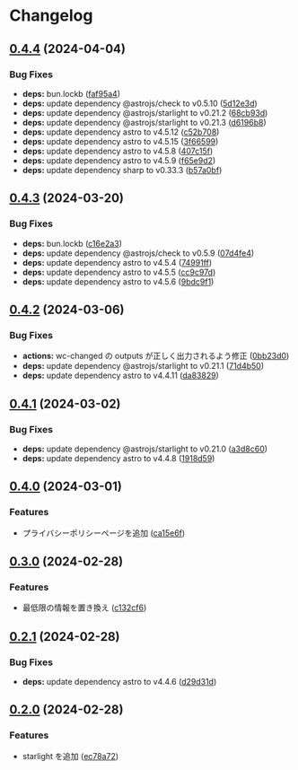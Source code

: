 # Changelog

## [0.4.4](https://github.com/nitoclub/nito-docs/compare/v0.4.3...v0.4.4) (2024-04-04)


### Bug Fixes

* **deps:** bun.lockb ([faf95a4](https://github.com/nitoclub/nito-docs/commit/faf95a459e1451e8f463ccd48ff942faf2aac40a))
* **deps:** update dependency @astrojs/check to v0.5.10 ([5d12e3d](https://github.com/nitoclub/nito-docs/commit/5d12e3d693134290a0e4b0634a4805335e08bc60))
* **deps:** update dependency @astrojs/starlight to v0.21.2 ([68cb93d](https://github.com/nitoclub/nito-docs/commit/68cb93d2b3d391ee7bba33663b03fa5b00f9bbe0))
* **deps:** update dependency @astrojs/starlight to v0.21.3 ([d6196b8](https://github.com/nitoclub/nito-docs/commit/d6196b802daabf15e6f61f4b513e173e72ceb1b4))
* **deps:** update dependency astro to v4.5.12 ([c52b708](https://github.com/nitoclub/nito-docs/commit/c52b7084bcceef115ef76a28b7bbe96ea6f250d4))
* **deps:** update dependency astro to v4.5.15 ([3f66599](https://github.com/nitoclub/nito-docs/commit/3f665993c42e9466ec9a18302274ea19646a8f4f))
* **deps:** update dependency astro to v4.5.8 ([407c15f](https://github.com/nitoclub/nito-docs/commit/407c15ff2efccd522884ff66e5dc7189d28b39bc))
* **deps:** update dependency astro to v4.5.9 ([f65e9d2](https://github.com/nitoclub/nito-docs/commit/f65e9d256dd9bf937fba7c75d44c1d73910c2a16))
* **deps:** update dependency sharp to v0.33.3 ([b57a0bf](https://github.com/nitoclub/nito-docs/commit/b57a0bf492e6b4a34a12299807bd086f57db1523))

## [0.4.3](https://github.com/nitoclub/nito-docs/compare/v0.4.2...v0.4.3) (2024-03-20)


### Bug Fixes

* **deps:** bun.lockb ([c16e2a3](https://github.com/nitoclub/nito-docs/commit/c16e2a309f3b8ea58fbfceeb075e7ae7feceed50))
* **deps:** update dependency @astrojs/check to v0.5.9 ([07d4fe4](https://github.com/nitoclub/nito-docs/commit/07d4fe4e03f49bc2890d1513afc63918570addaf))
* **deps:** update dependency astro to v4.5.4 ([74991ff](https://github.com/nitoclub/nito-docs/commit/74991ff7ec28b9446a43c2a223197e2a1d8fb8d4))
* **deps:** update dependency astro to v4.5.5 ([cc9c97d](https://github.com/nitoclub/nito-docs/commit/cc9c97d7c262d73ec421cfea66321306e4e8dd79))
* **deps:** update dependency astro to v4.5.6 ([9bdc9f1](https://github.com/nitoclub/nito-docs/commit/9bdc9f184b35dcd162a6aff974b9ea95892abb0e))

## [0.4.2](https://github.com/2rabs/nito-docs/compare/v0.4.1...v0.4.2) (2024-03-06)


### Bug Fixes

* **actions:** wc-changed の outputs が正しく出力されるよう修正 ([0bb23d0](https://github.com/2rabs/nito-docs/commit/0bb23d07db4efc01fd587305a97b9e325da385cc))
* **deps:** update dependency @astrojs/starlight to v0.21.1 ([71d4b50](https://github.com/2rabs/nito-docs/commit/71d4b501cd4cc65fe19b776b9a4f14f68a6fd9eb))
* **deps:** update dependency astro to v4.4.11 ([da83829](https://github.com/2rabs/nito-docs/commit/da8382900cd1d199e113539589906bfcfc1b1785))

## [0.4.1](https://github.com/2rabs/nito-docs/compare/v0.4.0...v0.4.1) (2024-03-02)


### Bug Fixes

* **deps:** update dependency @astrojs/starlight to v0.21.0 ([a3d8c60](https://github.com/2rabs/nito-docs/commit/a3d8c607941ab2e17da30aa70e70eebfaf45a910))
* **deps:** update dependency astro to v4.4.8 ([1918d59](https://github.com/2rabs/nito-docs/commit/1918d59a39ccaeec74c3510446e9a7aa3b66e77a))

## [0.4.0](https://github.com/2rabs/nito-docs/compare/v0.3.0...v0.4.0) (2024-03-01)


### Features

* プライバシーポリシーページを追加 ([ca15e6f](https://github.com/2rabs/nito-docs/commit/ca15e6fd4d45fcdf66dd710f5efb00f277ee2073))

## [0.3.0](https://github.com/2rabs/nito-docs/compare/v0.2.1...v0.3.0) (2024-02-28)


### Features

* 最低限の情報を置き換え ([c132cf6](https://github.com/2rabs/nito-docs/commit/c132cf6656a68613ad80eaedfb394ffcf279dace))

## [0.2.1](https://github.com/2rabs/nito-docs/compare/v0.2.0...v0.2.1) (2024-02-28)


### Bug Fixes

* **deps:** update dependency astro to v4.4.6 ([d29d31d](https://github.com/2rabs/nito-docs/commit/d29d31d9deb2b015cf7e59e212d1173f7c5e8378))

## [0.2.0](https://github.com/2rabs/nito-docs/compare/v0.1.0...v0.2.0) (2024-02-28)


### Features

* starlight を追加 ([ec78a72](https://github.com/2rabs/nito-docs/commit/ec78a72901ae44896d689758cea2abbe912c706d))
